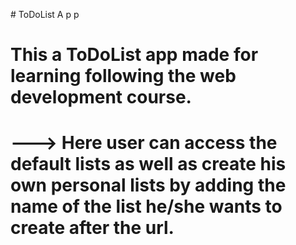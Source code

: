 #   T o D o L i s t  A p p
 
# This a ToDoList app made for learning following the web development course.


# ---> Here user can access the default lists as well as create his own personal lists by adding the name of the list he/she wants to create after the url.
